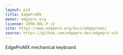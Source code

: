 ```yaml
---
layout: pid
title: EdgeProMX
owner: edgepro.org
license: CERN-OHL-P v2
site: https://www.edgepro.org/docs/edgepromx/
source: https://github.com/edgepro-dev/edgepro-sch
---
```

EdgeProMX mechanical keyboard.